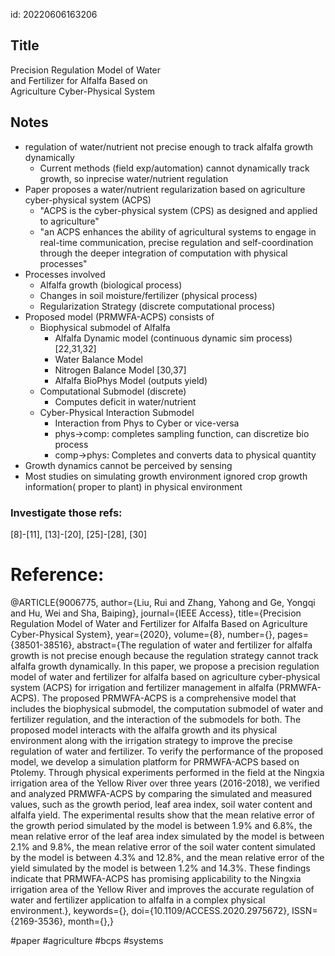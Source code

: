 id: 20220606163206

## Title

Precision Regulation Model of Water  
and Fertilizer for Alfalfa Based on  
Agriculture Cyber-Physical System

## Notes
- regulation of water/nutrient not precise enough to track alfalfa growth dynamically
    - Current methods (field exp/automation) cannot dynamically track growth, so inprecise water/nutrient regulation
- Paper proposes a water/nutrient regularization based on agriculture cyber-physical system (ACPS)
    - "ACPS is the cyber-physical system (CPS) as designed and applied to agriculture"
    - "an ACPS enhances the ability of agricultural systems to engage in real-time communication, precise regulation and self-coordination through the deeper integration of computation with physical processes"
- Processes involved
    - Alfalfa growth (biological process)
    - Changes in soil moisture/fertilizer (physical process)
    - Regularization Strategy (discrete computational process)
- Proposed model (PRMWFA-ACPS) consists of 
    * Biophysical submodel of Alfalfa
        - Alfalfa Dynamic model (continuous dynamic sim process) [22,31,32]
        - Water Balance Model
        - Nitrogen Balance Model [30,37]
        - Alfalfa BioPhys Model (outputs yield)
     * Computational Submodel (discrete)
        - Computes deficit in water/nutrient
     * Cyber-Physical Interaction Submodel
        - Interaction from Phys to Cyber or vice-versa
        - phys->comp: completes sampling function, can discretize bio process
        - comp->phys: Completes and converts data to physical quantity
- Growth dynamics cannot be perceived by sensing
- Most studies on simulating growth environment ignored crop growth information( proper to plant) in physical environment
  


### Investigate those refs:
[8]-[11], [13]-[20], [25]-[28], [30]

# Reference:

@ARTICLE{9006775,  author={Liu, Rui and Zhang, Yahong and Ge, Yongqi and Hu, Wei and Sha, Baiping},  journal={IEEE Access},   title={Precision Regulation Model of Water and Fertilizer for Alfalfa Based on Agriculture Cyber-Physical System},   year={2020},  volume={8},  number={},  pages={38501-38516},  abstract={The regulation of water and fertilizer for alfalfa growth is not precise enough because the regulation strategy cannot track alfalfa growth dynamically. In this paper, we propose a precision regulation model of water and fertilizer for alfalfa based on agriculture cyber-physical system (ACPS) for irrigation and fertilizer management in alfalfa (PRMWFA-ACPS). The proposed PRMWFA-ACPS is a comprehensive model that includes the biophysical submodel, the computation submodel of water and fertilizer regulation, and the interaction of the submodels for both. The proposed model interacts with the alfalfa growth and its physical environment along with the irrigation strategy to improve the precise regulation of water and fertilizer. To verify the performance of the proposed model, we develop a simulation platform for PRMWFA-ACPS based on Ptolemy. Through physical experiments performed in the field at the Ningxia irrigation area of the Yellow River over three years (2016-2018), we verified and analyzed PRMWFA-ACPS by comparing the simulated and measured values, such as the growth period, leaf area index, soil water content and alfalfa yield. The experimental results show that the mean relative error of the growth period simulated by the model is between 1.9% and 6.8%, the mean relative error of the leaf area index simulated by the model is between 2.1% and 9.8%, the mean relative error of the soil water content simulated by the model is between 4.3% and 12.8%, and the mean relative error of the yield simulated by the model is between 1.2% and 14.3%. These findings indicate that PRMWFA-ACPS has promising applicability to the Ningxia irrigation area of the Yellow River and improves the accurate regulation of water and fertilizer application to alfalfa in a complex physical environment.},  keywords={},  doi={10.1109/ACCESS.2020.2975672},  ISSN={2169-3536},  month={},}

#paper
#agriculture
#bcps
#systems